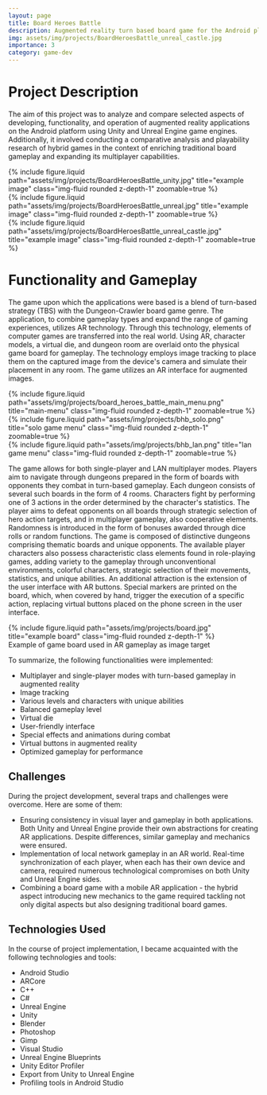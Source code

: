 ```yaml
---
layout: page
title: Board Heroes Battle
description: Augmented reality turn based board game for the Android platform
img: assets/img/projects/BoardHeroesBattle_unreal_castle.jpg
importance: 3
category: game-dev
---
```


# Project Description

The aim of this project was to analyze and compare selected aspects of developing, functionality, and operation of augmented reality applications on the Android platform using Unity and Unreal Engine game engines. Additionally, it involved conducting a comparative analysis and playability research of hybrid games in the context of enriching traditional board gameplay and expanding its multiplayer capabilities.

<div class="row">
    <div class="col-sm mt-3 mt-md-0">
        {% include figure.liquid path="assets/img/projects/BoardHeroesBattle_unity.jpg" title="example image" class="img-fluid rounded z-depth-1" zoomable=true %}
    </div>
    <div class="col-sm mt-3 mt-md-0">
        {% include figure.liquid  path="assets/img/projects/BoardHeroesBattle_unreal.jpg" title="example image" class="img-fluid rounded z-depth-1" zoomable=true %}
    </div>
    <div class="col-sm mt-3 mt-md-0">
        {% include figure.liquid path="assets/img/projects/BoardHeroesBattle_unreal_castle.jpg" title="example image" class="img-fluid rounded z-depth-1" zoomable=true %}
    </div>
</div>

# Functionality and Gameplay

The game upon which the applications were based is a blend of turn-based strategy (TBS) with the Dungeon-Crawler board game genre. The application, to combine gameplay types and expand the range of gaming experiences, utilizes AR technology. Through this technology, elements of computer games are transferred into the real world. Using AR, character models, a virtual die, and dungeon room are overlaid onto the physical game board for gameplay. The technology employs image tracking to place them on the captured image from the device's camera and simulate their placement in any room. The game utilizes an AR interface for augmented images.

<div class="row">
    <div class="col-sm mt-3 mt-md-0">
        {% include figure.liquid path="assets/img/projects/board_heroes_battle_main_menu.png" title="main-menu" class="img-fluid rounded z-depth-1" zoomable=true %}
    </div>
     <div class="col-sm mt-3 mt-md-0">
        {% include figure.liquid  path="assets/img/projects/bhb_solo.png" title="solo game menu" class="img-fluid rounded z-depth-1" zoomable=true %}
    </div>
    <div class="col-sm mt-3 mt-md-0">
        {% include figure.liquid path="assets/img/projects/bhb_lan.png" title="lan game menu" class="img-fluid rounded z-depth-1" zoomable=true %}
    </div>
</div>

The game allows for both single-player and LAN multiplayer modes. Players aim to navigate through dungeons prepared in the form of boards with opponents they combat in turn-based gameplay. Each dungeon consists of several such boards in the form of 4 rooms. Characters fight by performing one of 3 actions in the order determined by the character's statistics. The player aims to defeat opponents on all boards through strategic selection of hero action targets, and in multiplayer gameplay, also cooperative elements. Randomness is introduced in the form of bonuses awarded through dice rolls or random functions. The game is composed of distinctive dungeons comprising thematic boards and unique opponents. The available player characters also possess characteristic class elements found in role-playing games, adding variety to the gameplay through unconventional environments, colorful characters, strategic selection of their movements, statistics, and unique abilities. An additional attraction is the extension of the user interface with AR buttons. Special markers are printed on the board, which, when covered by hand, trigger the execution of a specific action, replacing virtual buttons placed on the phone screen in the user interface.

<div class="row justify-content-sm-center">
    <div class="col-sm-8 mt-3 mt-md-0">
        {% include figure.liquid path="assets/img/projects/board.jpg" title="example board" class="img-fluid rounded z-depth-1" %}
    </div>
</div>
<div class="caption">
    Example of game board used in AR gameplay as image target 
</div>

To summarize, the following functionalities were implemented:

- Multiplayer and single-player modes with turn-based gameplay in augmented reality
- Image tracking
- Various levels and characters with unique abilities
- Balanced gameplay level
- Virtual die
- User-friendly interface
- Special effects and animations during combat
- Virtual buttons in augmented reality
- Optimized gameplay for performance

## Challenges

During the project development, several traps and challenges were overcome. Here are some of them:

- Ensuring consistency in visual layer and gameplay in both applications. Both Unity and Unreal Engine provide their own abstractions for creating AR applications. Despite differences, similar gameplay and mechanics were ensured.
- Implementation of local network gameplay in an AR world. Real-time synchronization of each player, when each has their own device and camera, required numerous technological compromises on both Unity and Unreal Engine sides.
- Combining a board game with a mobile AR application - the hybrid aspect introducing new mechanics to the game required tackling not only digital aspects but also designing traditional board games.

## Technologies Used

In the course of project implementation, I became acquainted with the following technologies and tools:

- Android Studio
- ARCore
- C++
- C#
- Unreal Engine
- Unity
- Blender
- Photoshop
- Gimp
- Visual Studio
- Unreal Engine Blueprints
- Unity Editor Profiler
- Export from Unity to Unreal Engine
- Profiling tools in Android Studio
